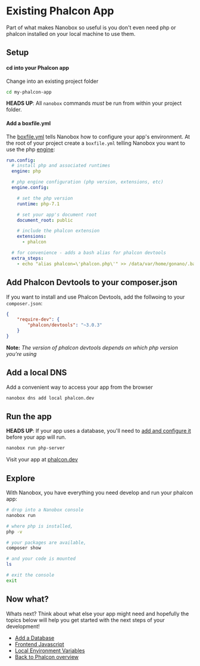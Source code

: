 # Existing Phalcon App
Part of what makes Nanobox so useful is you don't even need php or phalcon installed on your local machine to use them.

## Setup

#### cd into your Phalcon app
Change into an existing project folder

```bash
cd my-phalcon-app
```

**HEADS UP**: All `nanobox` commands *must* be run from within your project folder.

#### Add a boxfile.yml
The <a href="https://docs.nanobox.io/boxfile/" target="\_blank">boxfile.yml</a> tells Nanobox how to configure your app's environment. At the root of your project create a `boxfile.yml` telling Nanobox you want to use the php <a href="https://docs.nanobox.io/engines/" target="\_blank">engine</a>:

```yaml
run.config:
  # install php and associated runtimes
  engine: php

  # php engine configuration (php version, extensions, etc)
  engine.config:

    # set the php version
    runtime: php-7.1

    # set your app's document root  
    document_root: public

    # include the phalcon extension
    extensions:
      - phalcon

  # for convenience - adds a bash alias for phalcon devtools
  extra_steps:
    - echo "alias phalcon=\'phalcon.php\'" >> /data/var/home/gonano/.bashrc
```

## Add Phalcon Devtools to your composer.json
If you want to install and use Phalcon Devtools, add the follwoing to your `composer.json`:

```json
{
    "require-dev": {
        "phalcon/devtools": "~3.0.3"
    }
}
```

**Note:** *The version of phalcon devtools depends on which php version you're using*

## Add a local DNS
Add a convenient way to access your app from the browser

```bash
nanobox dns add local phalcon.dev
```

## Run the app

**HEADS UP**: If your app uses a database, you'll need to [add and configure it](/php/phalcon/add-a-database) before your app will run.

```bash
nanobox run php-server
```

Visit your app at <a href="http://phalcon.dev" target="\_blank">phalcon.dev</a>

## Explore
With Nanobox, you have everything you need develop and run your phalcon app:

```bash
# drop into a Nanobox console
nanobox run

# where php is installed,
php -v

# your packages are available,
composer show

# and your code is mounted
ls

# exit the console
exit
```

## Now what?
Whats next? Think about what else your app might need and hopefully the topics below will help you get started with the next steps of your development!

* [Add a Database](/php/phalcon/add-a-database)
* [Frontend Javascript](/php/phalcon/frontend-javascript)
* [Local Environment Variables](/php/phalcon/local-evars)
* [Back to Phalcon overview](/php/phalcon)
